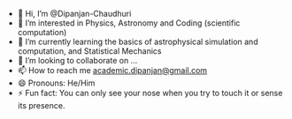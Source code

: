 - 👋 Hi, I’m @Dipanjan-Chaudhuri
- 👀 I’m interested in Physics, Astronomy and Coding (scientific computation)
- 🌱 I’m currently learning the basics of astrophysical simulation and computation, and Statistical Mechanics
- 💞️ I’m looking to collaborate on ... 
- 📫 How to reach me academic.dipanjan@gmail.com
- 😄 Pronouns: He/Him
- ⚡ Fun fact: You can only see your nose when you try to touch it or sense its presence.

<!---
Dipanjan-Chaudhuri/Dipanjan-Chaudhuri is a ✨ special ✨ repository because its `README.md` (this file) appears on your GitHub profile.
You can click the Preview link to take a look at your changes.
--->
